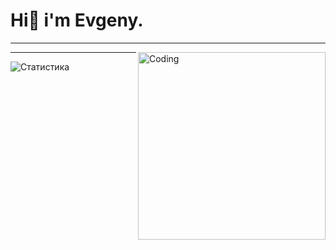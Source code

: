 # Hi👋 i'm Evgeny.  
---
<img align="right" alt="Coding" width="300" src="https://i.pinimg.com/originals/25/ed/7d/25ed7ddeae36fdc5d67a38aaf458fefa.gif">  

---

![Статистика](https://github-readme-stats.vercel.app/api?username=Mony120&show_icons=true&theme=radical)




